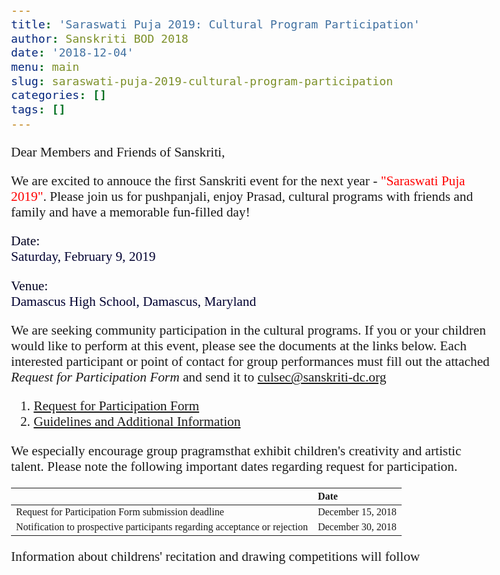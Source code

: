 ```yaml
---
title: 'Saraswati Puja 2019: Cultural Program Participation'
author: Sanskriti BOD 2018
date: '2018-12-04'
menu: main
slug: saraswati-puja-2019-cultural-program-participation
categories: []
tags: []
---
```


<style>
body {
  font-family: Comic Sans MS;
  font-size: 16pt;
  vertical-align: baseline;
}
</style>

Dear Members and Friends of Sanskriti,

We are excited to annouce the first Sanskriti event for the next year - <font color='red'>"Saraswati Puja 2019"</font>. Please join us for pushpanjali, enjoy Prasad, cultural programs with friends and family and have a memorable fun-filled day!

<font color=rgb(0,0,204)>Date:</font>  
<font color=rgb(0,153,0)>Saturday, February 9, 2019</font>

<font color=rgb(0,0,204)>Venue:</font>  
<font color=rgb(0,153,0)>Damascus High School, Damascus, Maryland</font>

We are seeking community participation in the cultural programs. If you or your children would like to perform at this event, please see the documents at the links below. Each interested participant or point of contact for group performances must fill out the attached _Request for Participation Form_ and send it to <a href="mailto:culsec@sanskriti-dc.org">culsec@sanskriti-dc.org</a>



1. [Request for Participation Form](https://drive.google.com/file/d/1qtPK8wNvhFil7bS6zM-KSdnI81B_xBSd/view?usp=sharing)
1. [Guidelines and Additional Information](https://drive.google.com/file/d/1WLgZxRVSiMNma_z5F35Q_W2sNNrJewyk/view?usp=sharing)

We especially encourage group pragramsthat exhibit children's creativity and artistic talent. Please note the following important dates regarding request for participation.

|     | Date |
| :-- | :-- |
| Request for Participation Form submission deadline | December 15, 2018 |
| Notification to prospective participants regarding acceptance or rejection | December 30, 2018 |


Information about childrens' recitation and drawing competitions will follow

